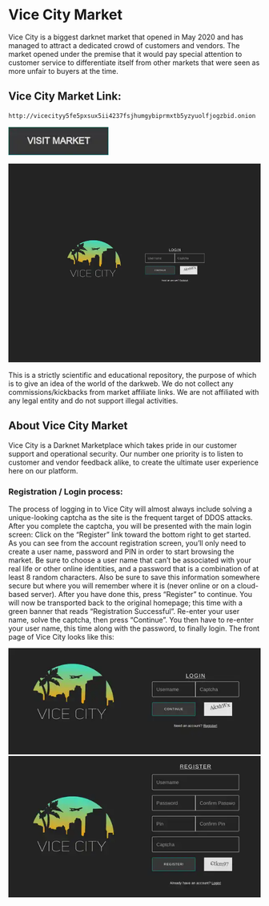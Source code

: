 # Vice City Market
Vice City is a biggest darknet market that opened in May 2020 and has managed to attract a dedicated crowd of customers and vendors. The market opened under the premise that it would pay special attention to customer service to differentiate itself from other markets that were seen as more unfair to buyers at the time.

## Vice City Market Link:

```sh
http://vicecityy5fe5pxsux5ii4237fsjhumgybiprmxtb5yzyuolfjogzbid.onion
```
[<img src="/assets/visit-market.webp" width="200">](http://vicecityy5fe5pxsux5ii4237fsjhumgybiprmxtb5yzyuolfjogzbid.onion/)

<a href="http://vicecityy5fe5pxsux5ii4237fsjhumgybiprmxtb5yzyuolfjogzbid.onion"><img src="/assets/vicecity-preview.webp" alt="image" style="max-width: 100%;"><a>

This is a strictly scientific and educational repository, the purpose of which is to give an idea of the world of the darkweb. We do not collect any commissions/kickbacks from market affiliate links. We are not affiliated with any legal entity and do not support illegal activities.

## About Vice City Market
Vice City is a Darknet Marketplace which takes pride in our customer support and operational security. Our number one priority is to listen to customer and vendor feedback alike, to create the ultimate user experience here on our platform.

### Registration / Login process:

The process of logging in to Vice City will almost always include solving a unique-looking captcha as the site is the frequent target of DDOS attacks. After you complete the captcha, you will be presented with the main login screen: Click on the “Register” link toward the bottom right to get started. As you can see from the account registration screen, you’ll only need to create a user name, password and PIN in order to start browsing the market.
Be sure to choose a user name that can’t be associated with your real life or other online identities, and a password that is a combination of at least 8 random characters. Also be sure to save this information somewhere secure but where you will remember where it is (never online or on a cloud-based server). After you have done this, press “Register” to continue.
You will now be transported back to the original homepage; this time with a green banner that reads “Registration Successful”. Re-enter your user name, solve the captcha, then press “Continue”. You then have to re-enter your user name, this time along with the password, to finally login. The front page of Vice City looks like this:

<a href="http://vicecityy5fe5pxsux5ii4237fsjhumgybiprmxtb5yzyuolfjogzbid.onion"><img src="/assets/vicecity-login.webp" alt="image" style="max-width: 100%;"><a>  <a href="http://vicecityy5fe5pxsux5ii4237fsjhumgybiprmxtb5yzyuolfjogzbid.onion"><img src="/assets/vicecity-register.webp" alt="image" style="max-width: 100%;"><a>